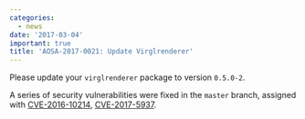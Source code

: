 ```yaml
---
categories:
  - news
date: '2017-03-04'
important: true
title: 'AOSA-2017-0021: Update Virglrenderer'
---
```



Please update your `virglrenderer` package to version `0.5.0-2`.

A series of security vulnerabilities were fixed in the `master` branch, assigned with [CVE-2016-10214](https://cve.mitre.org/cgi-bin/cvename.cgi?name=CVE-2016-10124), [CVE-2017-5937](https://cve.mitre.org/cgi-bin/cvename.cgi?name=CVE-2017-5937).